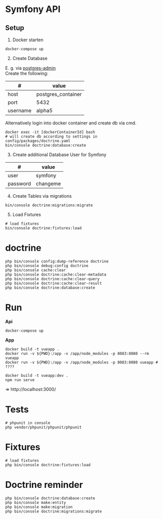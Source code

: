 # Symfony API

## Setup

1. Docker starten

~~~
docker-compose up
~~~

2. Create Database

E. g. via [postgres-admin](http://pgaalpha5.localhost)<br />
Create the following:

| #        | value              |
|----------|--------------------|
| host     | postgres_container |
| port     | 5432               |
| username | alpha5             |

Alternatively login into docker container and create db via cmd.

~~~
docker exec -it [dockerContainerId] bash
# will create db according to settings in config/packages/doctrine.yaml
bin/console doctrine:database:create
~~~

3. Create additional Database User for Symfony

| #        | value    |
|----------|----------|
| user     | symfony  |
| password | changeme |

4. Create Tables via migrations

~~~
bin/console doctrine:migrations:migrate
~~~

5. Load Fixtures

~~~
# load fixtures
bin/console doctrine:fixtures:load
~~~


# doctrine

~~~
php bin/console config:dump-reference doctrine
php bin/console debug:config doctrine
php bin/console cache:clear
php bin/console doctrine:cache:clear-metadata 
php bin/console doctrine:cache:clear-query  
php bin/console doctrine:cache:clear-result
php bin/console doctrine:database:create
~~~

# Run

**Api**
~~~
docker-compose up
~~~


**App**
~~~
docker build -t vueapp .
docker run -v ${PWD}:/app -v /app/node_modules -p 8083:8080 --rm vueapp
docker run -v ${PWD}:/app -v /app/node_modules -p 8083:8080 vueapp # ????
~~~

~~~
docker build -t vueapp:dev .
npm run serve
~~~

=> http://localhost:3000/

# Tests

~~~
# phpunit in console
php vendor/phpunit/phpunit/phpunit
~~~


# Fixtures

~~~
# load fixtures
php bin/console doctrine:fixtures:load
~~~

# Doctrine reminder

~~~
php bin/console doctrine:database:create
php bin/console make:entity
php bin/console make:migration
php bin/console doctrine:migrations:migrate
~~~
